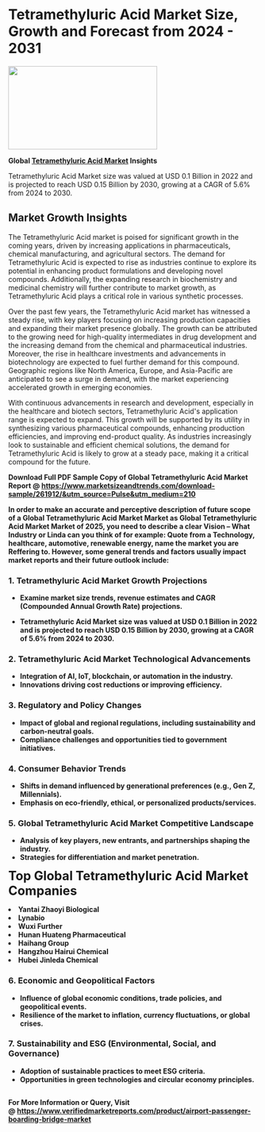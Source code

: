 <H1>Tetramethyluric Acid Market Size, Growth and Forecast from 2024 - 2031</H1><img class="aligncenter size-medium wp-image-584254" src="https://thirdeyenews.in/wp-content/uploads/2024/09/Global-Market-Research-300x168.jpeg" alt="" width="300" height="168" /><p><strong>Global&nbsp;<a href="https://www.marketsizeandtrends.com/download-sample/261912/&amp;utm_source=Pulse&amp;utm_medium=210">Tetramethyluric Acid Market</a> Insights</strong></p><p>Tetramethyluric Acid Market size was valued at USD 0.1 Billion in 2022 and is projected to reach USD 0.15 Billion by 2030, growing at a CAGR of 5.6% from 2024 to 2030.</p><p><h2>Market Growth Insights</h2> <p>The Tetramethyluric Acid market is poised for significant growth in the coming years, driven by increasing applications in pharmaceuticals, chemical manufacturing, and agricultural sectors. The demand for Tetramethyluric Acid is expected to rise as industries continue to explore its potential in enhancing product formulations and developing novel compounds. Additionally, the expanding research in biochemistry and medicinal chemistry will further contribute to market growth, as Tetramethyluric Acid plays a critical role in various synthetic processes.</p> <p><strong></strong></p> <p>Over the past few years, the Tetramethyluric Acid market has witnessed a steady rise, with key players focusing on increasing production capacities and expanding their market presence globally. The growth can be attributed to the growing need for high-quality intermediates in drug development and the increasing demand from the chemical and pharmaceutical industries. Moreover, the rise in healthcare investments and advancements in biotechnology are expected to fuel further demand for this compound. Geographic regions like North America, Europe, and Asia-Pacific are anticipated to see a surge in demand, with the market experiencing accelerated growth in emerging economies.</p> <p>With continuous advancements in research and development, especially in the healthcare and biotech sectors, Tetramethyluric Acid's application range is expected to expand. This growth will be supported by its utility in synthesizing various pharmaceutical compounds, enhancing production efficiencies, and improving end-product quality. As industries increasingly look to sustainable and efficient chemical solutions, the demand for Tetramethyluric Acid is likely to grow at a steady pace, making it a critical compound for the future.</p> <p><strong></p><p><span class=""><strong>Download Full PDF Sample Copy of Global Tetramethyluric Acid Market Report</strong> @ <a href="https://www.marketsizeandtrends.com/download-sample/261912/&amp;utm_source=Pulse&amp;utm_medium=210" target="_blank">https://www.marketsizeandtrends.com/download-sample/261912/&amp;utm_source=Pulse&amp;utm_medium=210</a></span></p><p>In order to make an accurate and perceptive description of future scope of a Global&nbsp;Tetramethyluric Acid Market Market as Global&nbsp;Tetramethyluric Acid Market Market of 2025, you need to describe a clear Vision &ndash; What Industry or Linda can you think of for example: Quote from a Technology, healthcare, automotive, renewable energy, name the market you are Reffering to. However, some general trends and factors usually impact market reports and their future outlook include:</p><h3>1.&nbsp;<strong>Tetramethyluric Acid Market Growth Projections</strong></h3><ul><li>Examine market size trends, revenue estimates and CAGR (Compounded Annual Growth Rate) projections.</li><li><p>Tetramethyluric Acid Market size was valued at USD 0.1 Billion in 2022 and is projected to reach USD 0.15 Billion by 2030, growing at a CAGR of 5.6% from 2024 to 2030.</p></li></ul><h3>2.&nbsp;<strong>Tetramethyluric Acid Market Technological Advancements</strong></h3><ul><li>Integration of AI, IoT, blockchain, or automation in the industry.</li><li>Innovations driving cost reductions or improving efficiency.</li></ul><h3>3.&nbsp;<strong>Regulatory and Policy Changes</strong></h3><ul><li>Impact of global and regional regulations, including sustainability and carbon-neutral goals.</li><li>Compliance challenges and opportunities tied to government initiatives.</li></ul><h3>4.&nbsp;<strong>Consumer Behavior Trends</strong></h3><ul><li>Shifts in demand influenced by generational preferences (e.g., Gen Z, Millennials).</li><li>Emphasis on eco-friendly, ethical, or personalized products/services.</li></ul><h3>5.&nbsp;<strong>Global Tetramethyluric Acid Market Competitive Landscape</strong></h3><ul><li>Analysis of key players, new entrants, and partnerships shaping the industry.</li><li>Strategies for differentiation and market penetration.</li></ul><p data-pm-slice="1 1 []"><span style="color: inherit; font-family: inherit; font-size: 25px;">Top Global Tetramethyluric Acid Market Companies</span></p><div class="" data-test-id=""><p><li>Yantai Zhaoyi Biological</li><li> Lynabio</li><li> Wuxi Further</li><li> Hunan Huateng Pharmaceutical</li><li> Haihang Group</li><li> Hangzhou Hairui Chemical</li><li> Hubei Jinleda Chemical</li></p></div><h3>6.&nbsp;<strong>Economic and Geopolitical Factors</strong></h3><ul><li>Influence of global economic conditions, trade policies, and geopolitical events.</li><li>Resilience of the market to inflation, currency fluctuations, or global crises.</li></ul><h3>7.&nbsp;<strong>Sustainability and ESG (Environmental, Social, and Governance)</strong></h3><ul><li>Adoption of sustainable practices to meet ESG criteria.</li><li>Opportunities in green technologies and circular economy principles.</li></ul><h2><strong style="font-size: 14px;">For More Information or Query, Visit @&nbsp;</strong><a style="background-color: #ffffff; font-size: 14px;" href="https://www.marketsizeandtrends.com/report/tetramethyluric-acid-market/" target="_blank">https://www.verifiedmarketreports.com/product/airport-passenger-boarding-bridge-market</a></h2>
